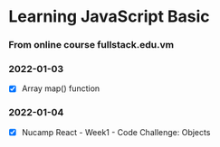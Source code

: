 # Learning JavaScript Basic

### From online course fullstack.edu.vm

### 2022-01-03

-   [x] Array map() function

### 2022-01-04

-   [x] Nucamp React - Week1 - Code Challenge: Objects
